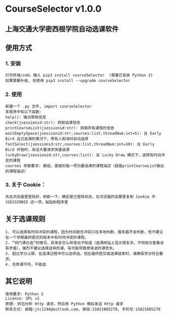 # CourseSelector v1.0.0

## 上海交通大学密西根学院自动选课软件

## 使用方式

### 1. 安装

    打开终端/cmd，输入 pip3 install courseSelector  (需要已安装 Python 3)
    如果需要升级, 则使用 pip3 install --upgrade courseSelector

### 2. 使用

    新建一个 .py 文件, import courseSelector
    本程序中有以下函数:
    help(): 输出帮助信息
    check(jsessionid:str): 获取选课信息
    printCourseList(jsessionid:str): 获取所有课程的信息
    waitEmptySpace(jsessionid:str,courses:list,threadNum:int=5): 在 Early Bird 且已选满的情况下，等有人取消时自动选择
    fastSelect(jsessionid:str,courses:list,threadNum:int=10): 在 Early Bird 开始时，发送大量请求快速选课
    luckyDraw(jsessionid:str,courses:list): 在 Lucky Draw 模式下，选择有时间冲突的课程
    courses 参数要求: 数组，里面的每一项为要选课的课程描述（就是printCourseList输出的课程描述）

### 3. 关于 Cookie：
    先在浏览器里登陆好，刷新一下，确定是已登陆状态，在浏览器的设置里复制 Cookie 中 JSESSIONID 这一项，粘贴到程序里

## 关于选课规则

    1. 可以选择有时间冲突的课程，因为时间是否冲突只在本地判断，服务器不会判断，但不建议在一个学期最终提交的版本中有时间冲突的课程。
    2. “同门课已选”的情况，具体会怎么样我也不知道（选课网站上显示很复杂，不同地方查看会有矛盾），强烈不建议选择这样的课，有可能导致原来选的课丢失。
    3. 超过学分上限，在选课过程中可以这样选。但在最终提交或选课结束时，请确保学分符合要求。
    4. 先修课不符，不能选

## 其它说明

    使用要求: Python 3
    License: GPL v2
    原理: 抓包分析 Http 请求，然后用 Python 模拟发送 Http 请求
    联系方式: 邮箱:jtc1246@outlook.com, 微信:15021805270, 手机号:15021805270

